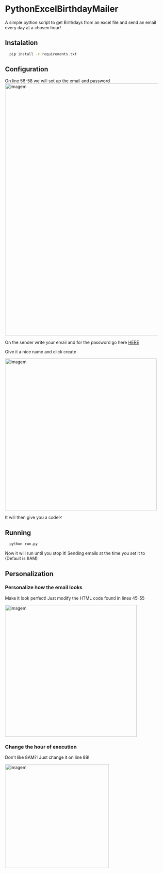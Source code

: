 # PythonExcelBirthdayMailer
A simple python script to get Birthdays from an excel file and send an email every day at a chosen hour!

## Instalation

```bash
  pip install -r requirements.txt
```

## Configuration

On line 56-58 we will set up the email and password
<img width="830" alt="imagem" src="https://github.com/Verygafanhot/PythonExcelBirthdayMailer/assets/63465951/67727f7c-884d-4c07-bced-19aa8ee59fac">

On the sender write your email and for the password go here [HERE](https://myaccount.google.com/apppasswords)

Give it a nice name and click create

<img width="500" alt="imagem" src="https://github.com/Verygafanhot/PythonExcelBirthdayMailer/assets/63465951/08b3810f-92aa-42a9-973b-6e4e200bac95">

It will then give you a code!<

## Running

```bash
  python run.py
```
Now it will run until you stop it! Sending emails at the time you set it to (Default is 8AM)


## Personalization

### Personalize how the email looks
Make it look perfect! Just modify the HTML code found in lines 45-55

<img width="434" alt="imagem" src="https://github.com/Verygafanhot/PythonExcelBirthdayMailer/assets/63465951/0b800a15-827b-45d9-bab1-efc22f81ea26">

### Change the hour of execution
Don't like 8AM?! Just change it on line 88!

<img width="342" alt="imagem" src="https://github.com/Verygafanhot/PythonExcelBirthdayMailer/assets/63465951/f4212d30-bf6f-428c-b4bc-fa2ef1548401">

